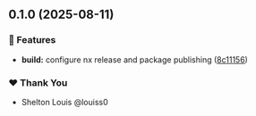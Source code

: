 ## 0.1.0 (2025-08-11)

### 🚀 Features

- **build:** configure nx release and package publishing ([8c11156](https://github.com/louiss0/forastro/commit/8c11156))

### ❤️ Thank You

- Shelton Louis @louiss0